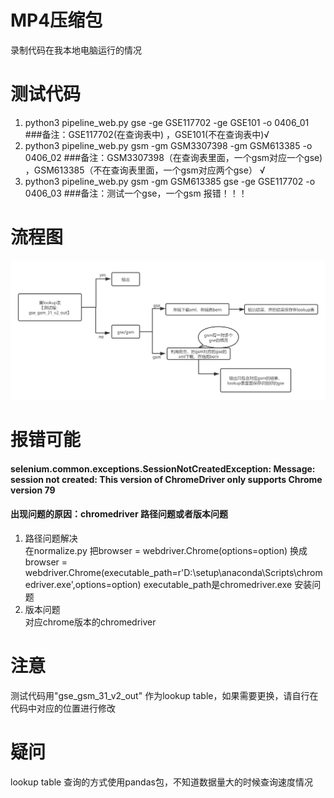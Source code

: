  # MP4压缩包
 录制代码在我本地电脑运行的情况
 
 # 测试代码
<ol>
<li>python3 pipeline_web.py gse -ge GSE117702 -ge GSE101 -o 0406_01  ###备注：GSE117702(在查询表中) ，GSE101(不在查询表中)√ </li>
<li>python3 pipeline_web.py gsm -gm GSM3307398 -gm GSM613385 -o 0406_02 ###备注：GSM3307398（在查询表里面，一个gsm对应一个gse) ，GSM613385（不在查询表里面，一个gsm对应两个gse） √ </li>
<li>python3 pipeline_web.py gsm -gm GSM613385 gse -ge GSE117702 -o 0406_03 ###备注：测试一个gse，一个gsm  报错！！！ </li>
</ol>

# 流程图
![image](flow_chart.png)

# 报错可能
#### selenium.common.exceptions.SessionNotCreatedException: Message: session not created: This version of ChromeDriver only supports Chrome version 79
#### 出现问题的原因：chromedriver 路径问题或者版本问题
<ol>
<li>路径问题解决</li>
在normalize.py 把browser = webdriver.Chrome(options=option) 换成 browser = webdriver.Chrome(executable_path=r'D:\setup\anaconda\Scripts\chromedriver.exe',options=option) executable_path是chromedriver.exe 安装问题
<li>版本问题</li>
对应chrome版本的chromedriver
</ol>

# 注意
测试代码用"gse_gsm_31_v2_out" 作为lookup table，如果需要更换，请自行在代码中对应的位置进行修改

# 疑问
lookup table 查询的方式使用pandas包，不知道数据量大的时候查询速度情况



